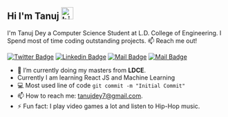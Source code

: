 ## Hi I'm Tanuj <img src="https://user-images.githubusercontent.com/1303154/88677602-1635ba80-d120-11ea-84d8-d263ba5fc3c0.gif" width="28px" alt="hi">

I'm Tanuj Dey a Computer Science Student at L.D. College of Engineering. I Spend most of time coding outstanding projects.
:mailbox: Reach me out!

[![Twitter Badge](https://img.shields.io/badge/-@tanujdey7-1ca0f1?style=flat&labelColor=1ca0f1&logo=twitter&logoColor=white&link=https://twitter.com/tanujdey7)](https://twitter.com/tanujdey7) [![Linkedin Badge](https://img.shields.io/badge/-TanujDey-0e76a8?style=flat&labelColor=0e76a8&logo=linkedin&logoColor=white)](https://www.linkedin.com/in/tanujdey7/) [![Mail Badge](https://img.shields.io/badge/-@tanujdey7-e84393?style=flat&labelColor=e84393&logo=instagram&logoColor=white)](https://instagram.com/tanujdey7) [![Mail Badge](https://img.shields.io/badge/-TanujDey-c0392b?style=flat&labelColor=c0392b&logo=gmail&logoColor=white)](mailto:tanujdey7@gmail.com)

<!-- TODO: Add last video link -->

- 🔭 I’m currently doing my masters from **LDCE**.
- Currently I am learning React JS and Machine Learning
- :computer: Most used line of code `git commit -m "Initial Commit"`
- 📫 How to reach me: tanujdey7@gmail.com.
- ⚡ Fun fact: I play video games a lot and listen to Hip-Hop music.

